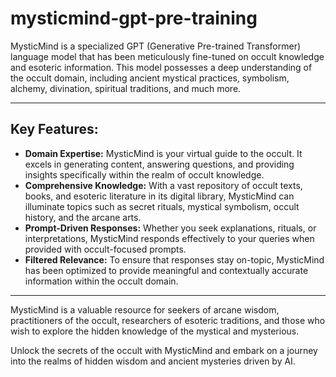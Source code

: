 # mysticmind-gpt-pre-training
MysticMind is a specialized GPT (Generative Pre-trained Transformer) language model that has been meticulously fine-tuned on occult knowledge and esoteric information. This model possesses a deep understanding of the occult domain, including ancient mystical practices, symbolism, alchemy, divination, spiritual traditions, and much more.

---

## Key Features:

* **Domain Expertise:** MysticMind is your virtual guide to the occult. It excels in generating content, answering questions, and providing insights specifically within the realm of occult knowledge.
* **Comprehensive Knowledge:** With a vast repository of occult texts, books, and esoteric literature in its digital library, MysticMind can illuminate topics such as secret rituals, mystical symbolism, occult history, and the arcane arts.
* **Prompt-Driven Responses:** Whether you seek explanations, rituals, or interpretations, MysticMind responds effectively to your queries when provided with occult-focused prompts.
* **Filtered Relevance:** To ensure that responses stay on-topic, MysticMind has been optimized to provide meaningful and contextually accurate information within the occult domain.

---

MysticMind is a valuable resource for seekers of arcane wisdom, practitioners of the occult, researchers of esoteric traditions, and those who wish to explore the hidden knowledge of the mystical and mysterious.

Unlock the secrets of the occult with MysticMind and embark on a journey into the realms of hidden wisdom and ancient mysteries driven by AI.